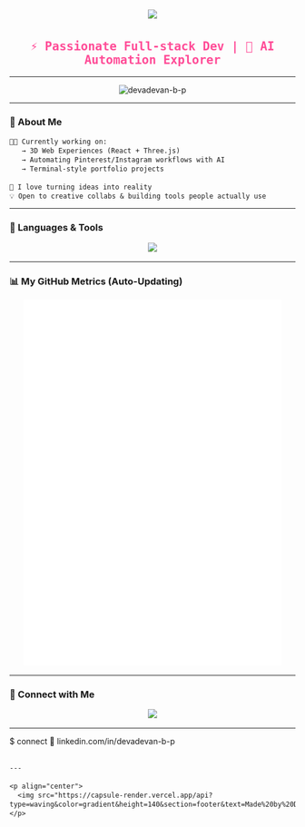 <!-- Retro Wave + Terminal + Typing Effect + Neon Glow -->

<h1 align="center">
  <img src="https://readme-typing-svg.herokuapp.com?font=Fira+Code&size=28&pause=1000&color=F700B3&width=450&lines=Hi+%F0%9F%91%8B%2C+I'm+Devadevan.;I+build+3D+sites+%26+AI+tools.;Full-stack+%7C+Automation+%7C+Creative+tech!" />
</h1>

<h2 align="center" style="color: #ff4c97; font-family: monospace;">⚡ Passionate Full-stack Dev | 🚀 AI Automation Explorer</h2>

---

<div align="center">
  <img src="https://komarev.com/ghpvc/?username=devadevan-b-p&label=Profile+Views&color=ff4c97&style=flat-square" alt="devadevan-b-p" />
</div>

---

### 🧠 About Me
```
👨‍💻 Currently working on:
   → 3D Web Experiences (React + Three.js)
   → Automating Pinterest/Instagram workflows with AI
   → Terminal-style portfolio projects

🎯 I love turning ideas into reality
💡 Open to creative collabs & building tools people actually use
```

---

### 🧰 Languages & Tools

<p align="center">
  <img src="https://skillicons.dev/icons?i=js,ts,react,nextjs,tailwind,cpp,java,py,nodejs,mongodb,mysql,html,css&theme=dark" />
</p>

---

### 📊 My GitHub Metrics (Auto-Updating)

<p align="center">
  <img src="https://raw.githubusercontent.com/Devadevan-B-P/Devadevan-B-P/main/metrics.svg" alt="Metrics" width="90%" />
</p>

---

### 🔗 Connect with Me

<p align="center">
  <a href="https://linkedin.com/in/devadevan-b-p" target="_blank">
    <img src="https://img.shields.io/badge/-LinkedIn-%230077B5?style=for-the-badge&logo=linkedin&logoColor=white" />
  </a>
</p>

---

$ connect
🔗 linkedin.com/in/devadevan-b-p
```

---

<p align="center">
  <img src="https://capsule-render.vercel.app/api?type=waving&color=gradient&height=140&section=footer&text=Made%20by%20Devadevan&fontColor=ffffff&fontAlignY=35"/>
</p>